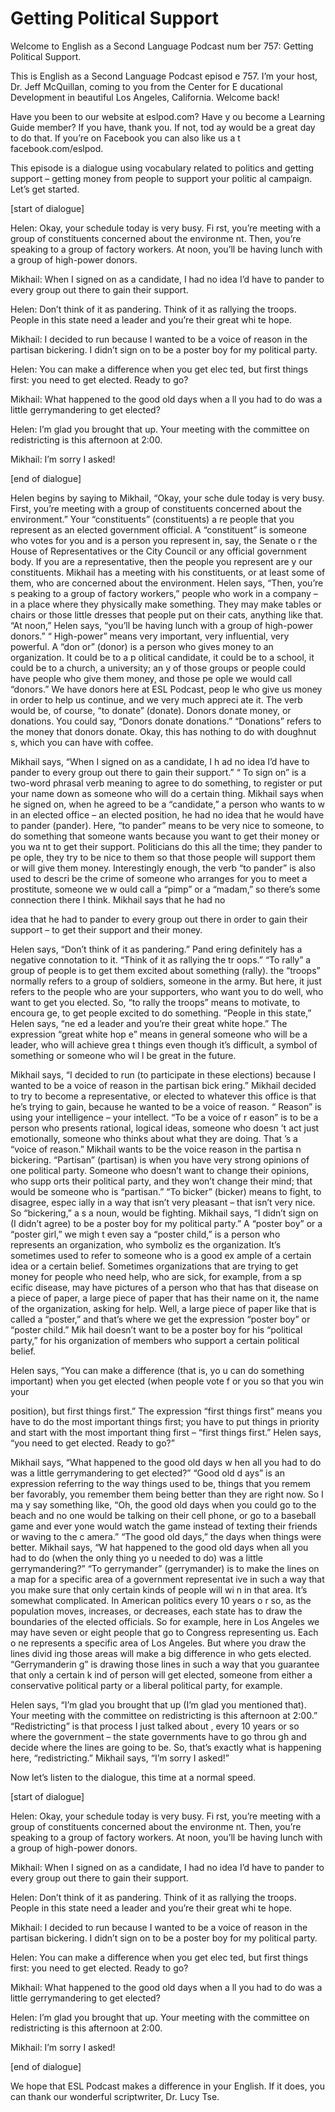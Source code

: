 # Getting Political Support

Welcome to English as a Second Language Podcast num ber 757: Getting Political Support.

This is English as a Second Language Podcast episod e 757.  I’m your host, Dr. Jeff McQuillan, coming to you from the Center for E ducational Development in beautiful Los Angeles, California.  Welcome back!

Have you been to our website at eslpod.com?  Have y ou become a Learning Guide member?  If you have, thank you.  If not, tod ay would be a great day to do that.  If you’re on Facebook you can also like us a t facebook.com/eslpod.

This episode is a dialogue using vocabulary related  to politics and getting support – getting money from people to support your politic al campaign.  Let’s get started.

[start of dialogue]

Helen:  Okay, your schedule today is very busy.  Fi rst, you’re meeting with a group of constituents concerned about the environme nt.  Then, you’re speaking to a group of factory workers.  At noon, you’ll be having lunch with a group of high-power donors.

Mikhail:  When I signed on as a candidate, I had no  idea I’d have to pander to every group out there to gain their support.

Helen:  Don’t think of it as pandering.  Think of it as rallying the troops.  People in this state need a leader and you’re their great whi te hope.

Mikhail:  I decided to run because I wanted to be a  voice of reason in the partisan bickering.  I didn’t sign on to be a poster boy for  my political party.

Helen:  You can make a difference when you get elec ted, but first things first: you need to get elected.  Ready to go?

Mikhail:  What happened to the good old days when a ll you had to do was a little gerrymandering to get elected?

Helen:  I’m glad you brought that up.  Your meeting  with the committee on redistricting is this afternoon at 2:00.

Mikhail:  I’m sorry I asked!

[end of dialogue]

Helen begins by saying to Mikhail, “Okay, your sche dule today is very busy. First, you’re meeting with a group of constituents concerned about the environment.”  Your “constituents” (constituents) a re people that you represent as an elected government official.  A “constituent”  is someone who votes for you and is a person you represent in, say, the Senate o r the House of Representatives or the City Council or any official  government body.  If you are a representative, then the people you represent are y our constituents.  Mikhail has a meeting with his constituents, or at least some of them, who are concerned about the environment.  Helen says, “Then, you’re s peaking to a group of factory workers,” people who work in a company – in a place  where they physically make something.  They may make tables or chairs or those little dresses that people put on their cats, anything like that.  “At noon,” Helen says, “you’ll be having lunch with a group of high-power donors.”  “ High-power” means very important, very influential, very powerful.  A “don or” (donor) is a person who gives money to an organization.  It could be to a p olitical candidate, it could be to a school, it could be to a church, a university; an y of those groups or people could have people who give them money, and those pe ople we would call “donors.”  We have donors here at ESL Podcast, peop le who give us money in order to help us continue, and we very much appreci ate it.  The verb would be, of course, “to donate” (donate).  Donors donate money,  or donations.  You could say, “Donors donate donations.”  “Donations” refers  to the money that donors donate.  Okay, this has nothing to do with doughnut s, which you can have with coffee.

Mikhail says, “When I signed on as a candidate, I h ad no idea I’d have to pander to every group out there to gain their support.”  “ To sign on” is a two-word phrasal verb meaning to agree to do something, to register or put your name down as someone who will do a certain thing.  Mikhail says when he signed on, when he agreed to be a “candidate,” a person who wants to w in an elected office – an elected position, he had no idea that he would have  to pander (pander).  Here, “to pander” means to be very nice to someone, to do  something that someone wants because you want to get their money or you wa nt to get their support. Politicians do this all the time; they pander to pe ople, they try to be nice to them so that those people will support them or will give  them money.  Interestingly enough, the verb “to pander” is also used to descri be the crime of someone who arranges for you to meet a prostitute, someone we w ould call a “pimp” or a “madam,” so there’s some connection there I think.  Mikhail says that he had no

idea that he had to pander to every group out there  in order to gain their support – to get their support and their money.

Helen says, “Don’t think of it as pandering.”  Pand ering definitely has a negative connotation to it.  “Think of it as rallying the tr oops.”  “To rally” a group of people is to get them excited about something (rally).  the “troops” normally refers to a group of soldiers, someone in the army.  But here, it just refers to the people who are your supporters, who want you to do well, who want to get you elected.  So, “to rally the troops” means to motivate, to encoura ge, to get people excited to do something.  “People in this state,” Helen says, “ne ed a leader and you’re their great white hope.”  The expression “great white hop e” means in general someone who will be a leader, who will achieve grea t things even though it’s difficult, a symbol of something or someone who wil l be great in the future.

Mikhail says, “I decided to run (to participate in these elections) because I wanted to be a voice of reason in the partisan bick ering.”  Mikhail decided to try to become a representative, or elected to whatever this office is that he’s trying to gain, because he wanted to be a voice of reason.  “ Reason” is using your intelligence – your intellect.  “To be a voice of r eason” is to be a person who presents rational, logical ideas, someone who doesn ’t act just emotionally, someone who thinks about what they are doing.  That ’s a “voice of reason.” Mikhail wants to be the voice reason in the partisa n bickering.  “Partisan” (partisan) is when you have very strong opinions of  one political party.  Someone who doesn’t want to change their opinions, who supp orts their political party, and they won’t change their mind; that would be someone  who is “partisan.”  “To bicker” (bicker) means to fight, to disagree, espec ially in a way that isn’t very pleasant – that isn’t very nice.  So “bickering,” a s a noun, would be fighting. Mikhail says, “I didn’t sign on (I didn’t agree) to  be a poster boy for my political party.”  A “poster boy” or a “poster girl,” we migh t even say a “poster child,” is a person who represents an organization, who symboliz es the organization.  It’s sometimes used to refer to someone who is a good ex ample of a certain idea or a certain belief.  Sometimes organizations that are  trying to get money for people who need help, who are sick, for example, from a sp ecific disease, may have pictures of a person who that has that disease on a  piece of paper, a large piece of paper that has their name on it, the name of the  organization, asking for help. Well, a large piece of paper like that is called a “poster,” and that’s where we get the expression “poster boy” or “poster child.”  Mik hail doesn’t want to be a poster boy for his “political party,” for his organization  of members who support a certain political belief.

Helen says, “You can make a difference (that is, yo u can do something important) when you get elected (when people vote f or you so that you win your

position), but first things first.”  The expression  “first things first” means you have to do the most important things first; you have to put things in priority and start with the most important thing first – “first things  first.”  Helen says, “you need to get elected.  Ready to go?”

Mikhail says, “What happened to the good old days w hen all you had to do was a little gerrymandering to get elected?”  “Good old d ays” is an expression referring to the way things used to be, things that you remem ber favorably, you remember them being better than they are right now.  So I ma y say something like, “Oh, the good old days when you could go to the beach and no  one would be talking on their cell phone, or go to a baseball game and ever yone would watch the game instead of texting their friends or waving to the c amera.”  “The good old days,” the days when things were better.  Mikhail says, “W hat happened to the good old days when all you had to do (when the only thing yo u needed to do) was a little gerrymandering?”  “To gerrymander” (gerrymander) is  to make the lines on a map for a specific area of a government representat ive in such a way that you make sure that only certain kinds of people will wi n in that area.  It’s somewhat complicated.  In American politics every 10 years o r so, as the population moves, increases, or decreases, each state has to draw the  boundaries of the elected officials.  So for example, here in Los Angeles we may have seven or eight people that go to Congress representing us.  Each o ne represents a specific area of Los Angeles.  But where you draw the lines divid ing those areas will make a big difference in who gets elected.  “Gerrymanderin g” is drawing those lines in such a way that you guarantee that only a certain k ind of person will get elected, someone from either a conservative political party or a liberal political party, for example.

Helen says, “I’m glad you brought that up (I’m glad  you mentioned that).  Your meeting with the committee on redistricting is this  afternoon at 2:00.” “Redistricting” is that process I just talked about , every 10 years or so where the government – the state governments have to go throu gh and decide where the lines are going to be.  So, that’s exactly what is happening here, “redistricting.” Mikhail says, “I’m sorry I asked!”

Now let’s listen to the dialogue, this time at a normal speed.

[start of dialogue]

Helen:  Okay, your schedule today is very busy.  Fi rst, you’re meeting with a group of constituents concerned about the environme nt.  Then, you’re speaking to a group of factory workers.  At noon, you’ll be having lunch with a group of high-power donors.

 Mikhail:  When I signed on as a candidate, I had no  idea I’d have to pander to every group out there to gain their support.

Helen:  Don’t think of it as pandering.  Think of it as rallying the troops.  People in this state need a leader and you’re their great whi te hope.

Mikhail:  I decided to run because I wanted to be a  voice of reason in the partisan bickering.  I didn’t sign on to be a poster boy for  my political party.

Helen:  You can make a difference when you get elec ted, but first things first: you need to get elected.  Ready to go?

Mikhail:  What happened to the good old days when a ll you had to do was a little gerrymandering to get elected?

Helen:  I’m glad you brought that up.  Your meeting  with the committee on redistricting is this afternoon at 2:00.

Mikhail:  I’m sorry I asked!

[end of dialogue]

We hope that ESL Podcast makes a difference in your  English.  If it does, you can thank our wonderful scriptwriter, Dr. Lucy Tse.





